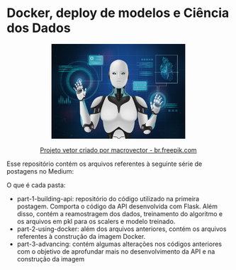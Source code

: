# Docker, deploy de modelos e Ciência dos Dados

<p align='center'>
<img src="imgs/banner.jpg" alt="drawing" width="60%"/>
</p>
<p align='center'>
<a href='https://br.freepik.com/fotos-vetores-gratis/projeto'>Projeto vetor criado por macrovector - br.freepik.com</a>
</p>

Esse repositório contém os arquivos referentes à seguinte série de postagens no Medium:

<links>

 O que é cada pasta:
  
- part-1-building-api: repositório do código utilizado na primeira postagem. Comporta o código da API desenvolvida com Flask. Além disso, contém a reamostragem dos dados, treinamento do algoritmo e os arquivos em pkl para os scalers e modelo treinado.
- part-2-using-docker: além dos arquivos anteriores, contém os arquivos referentes à construção da imagem Docker.
- part-3-advancing: contém algumas alterações nos códigos anteriores com o objetivo de aprofundar mais no desenvolvimento da API e na construção da imagem
